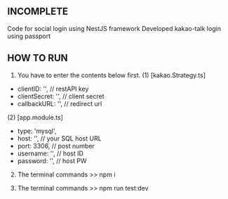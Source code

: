 
## INCOMPLETE

Code for social login using NestJS framework
Developed kakao-talk login using passport

## HOW TO RUN
1. You have to enter the contents below first.
(1) [kakao.Strategy.ts]
- clientID: '',           // restAPI key
- clientSecret: '',       // client secret
- callbackURL: '',        // redirect url

(2) [app.module.ts]
- type: 'mysql',
- host: '',               // your SQL  host URL
- port: 3306,             // post number
- username: '',           // host ID
- password: '',           // host PW

2. The terminal commands >> npm i

3. The terminal commands >> npm run test:dev